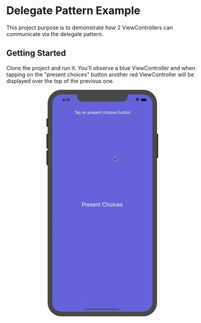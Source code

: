 # Delegate Pattern Example

This project purpose is to demonstrate how 2 ViewControllers can communicate via the delegate pattern.

## Getting Started

Clone the project and run it. You'll observe a blue ViewController and when tapping on the "present choices" button another red ViewController will be displayed over the top of the previous one.

<p align="center">
  <img src="https://github.com/wjosset/DelegatePatternExample/blob/master/DelegatePatternExample.gif" width="300"/>
</p>
